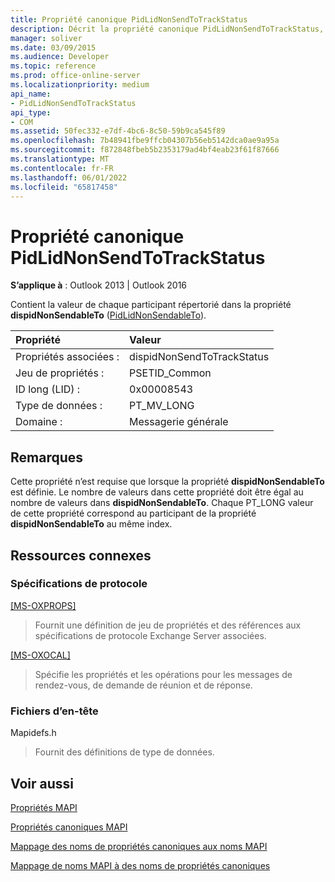 ```yaml
---
title: Propriété canonique PidLidNonSendToTrackStatus
description: Décrit la propriété canonique PidLidNonSendToTrackStatus, qui contient la valeur de chaque participant répertorié dans la propriété dispidNonSendableTo.
manager: soliver
ms.date: 03/09/2015
ms.audience: Developer
ms.topic: reference
ms.prod: office-online-server
ms.localizationpriority: medium
api_name:
- PidLidNonSendToTrackStatus
api_type:
- COM
ms.assetid: 50fec332-e7df-4bc6-8c50-59b9ca545f89
ms.openlocfilehash: 7b48941fbe9ffcb04307b56eb5142dca0ae9a95a
ms.sourcegitcommit: f872848fbeb5b2353179ad4bf4eab23f61f87666
ms.translationtype: MT
ms.contentlocale: fr-FR
ms.lasthandoff: 06/01/2022
ms.locfileid: "65817458"
---
```

# <a name="pidlidnonsendtotrackstatus-canonical-property"></a>Propriété canonique PidLidNonSendToTrackStatus

  
  
**S’applique à** : Outlook 2013 | Outlook 2016 
  
Contient la valeur de chaque participant répertorié dans la propriété **dispidNonSendableTo** ([PidLidNonSendableTo](pidlidnonsendableto-canonical-property.md)).
  
|Propriété|Valeur|
|:-----|:-----|
|Propriétés associées :  <br/> |dispidNonSendToTrackStatus  <br/> |
|Jeu de propriétés :  <br/> |PSETID_Common  <br/> |
|ID long (LID) :  <br/> |0x00008543  <br/> |
|Type de données :  <br/> |PT_MV_LONG  <br/> |
|Domaine :  <br/> |Messagerie générale  <br/> |
   
## <a name="remarks"></a>Remarques

Cette propriété n’est requise que lorsque la propriété **dispidNonSendableTo** est définie. Le nombre de valeurs dans cette propriété doit être égal au nombre de valeurs dans **dispidNonSendableTo**. Chaque PT_LONG valeur de cette propriété correspond au participant de la propriété **dispidNonSendableTo** au même index. 
  
## <a name="related-resources"></a>Ressources connexes

### <a name="protocol-specifications"></a>Spécifications de protocole

[[MS-OXPROPS]](https://msdn.microsoft.com/library/f6ab1613-aefe-447d-a49c-18217230b148%28Office.15%29.aspx)
  
> Fournit une définition de jeu de propriétés et des références aux spécifications de protocole Exchange Server associées.
    
[[MS-OXOCAL]](https://msdn.microsoft.com/library/09861fde-c8e4-4028-9346-e7c214cfdba1%28Office.15%29.aspx)
  
> Spécifie les propriétés et les opérations pour les messages de rendez-vous, de demande de réunion et de réponse.
    
### <a name="header-files"></a>Fichiers d’en-tête

Mapidefs.h
  
> Fournit des définitions de type de données.
    
## <a name="see-also"></a>Voir aussi



[Propriétés MAPI](mapi-properties.md)
  
[Propriétés canoniques MAPI](mapi-canonical-properties.md)
  
[Mappage des noms de propriétés canoniques aux noms MAPI](mapping-canonical-property-names-to-mapi-names.md)
  
[Mappage de noms MAPI à des noms de propriétés canoniques](mapping-mapi-names-to-canonical-property-names.md)

